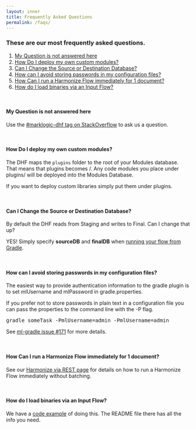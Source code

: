 ```yaml
---
layout: inner
title: Frequently Asked Questions
permalink: /faqs/
---
```


### These are our most frequently asked questions.

1. [My Question is not answered here](#my-question-is-not-answered-here)
1. [How Do I deploy my own custom modules?](#how-do-i-deploy-my-own-custom-modules)
1. [Can I Change the Source or Destination Database?](#can-i-change-the-source-or-destination-database)
1. [How can I avoid storing passwords in my configuration files?](#how-can-i-avoid-storing-passwords-in-my-configuration-files)
1. [How Can I run a Harmonize Flow immediately for 1 document?](#how-can-i-run-a-harmonize-flow-immediately-for-1-document)
1. [How do I load binaries via an Input Flow?](#how-do-i-load-binaries-via-an-input-flow)

<br>

#### My Question is not answered here
Use the [#marklogic-dhf tag on StackOverflow](https://stackoverflow.com/questions/ask?tags=marklogic-dhf) to ask us a question.

<br>

#### How Do I deploy my own custom modules?
The DHF maps the `plugins` folder to the root of your Modules database. That means that plugins becomes /. Any code modules you place under plugins/ will be deployed into the Modules Database.

If you want to deploy custom libraries simply put them under plugins.

<br>

#### Can I Change the Source or Destination Database?
By default the DHF reads from Staging and writes to Final. Can I change that up?

YES! Simply specify **sourceDB** and **finalDB** when [running your flow from Gradle](docs/gradletasks.md#hubrunflow).

<br>

#### How can I avoid storing passwords in my configuration files?
The easiest way to provide authentication information to the gradle plugin is to set mlUsername and mlPassword in gradle.properties.

If you prefer not to store passwords in plain text in a configuration file you can pass the properties to the command line with the -P flag.

<pre class="cmdline">
gradle someTask -PmlUsername=admin -PmlUsername=admin
</pre>

See [ml-gradle issue #171](https://github.com/marklogic/ml-gradle/issues/171) for more details.

<br>

#### How Can I run a Harmonize Flow immediately for 1 document?
See our [Harmonize via REST page](harmonize/rest.md) for details on how to run a Harmonize Flow immediately without batching.

<br>

#### How do I load binaries via an Input Flow?

We have a [code example](https://github.com/marklogic/marklogic-data-hub/tree/master/examples/load-binaries) of doing this. The README file there has all the info you need.
